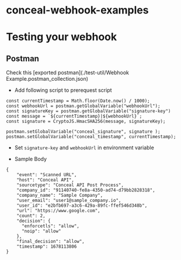 # conceal-webhook-examples



# Testing your webhook 

## Postman

Check this [exported postman](./test-util/Webhook Example.postman_collection.json)

* Add following script to prerequest script
```
const currentTimestamp = Math.floor(Date.now() / 1000);
const webhookUrl = postman.getGlobalVariable("webhookUrl");
const signatureKey = postman.getGlobalVariable("signature-key")
const message = `${currentTimestamp}|${webhookUrl}`;
const signature = CryptoJS.HmacSHA256(message, signatureKey);

postman.setGlobalVariable("conceal_signature", signature );
postman.setGlobalVariable("conceal_timestamp", currentTimestamp);
```
* Set `signature-key` and `webhookUrl` in environment variable

* Sample Body

```
{
    "event": "Scanned URL",
    "host": "Conceal API",
    "sourcetype": "Conceal API Post Process",
    "company_id": "91140740-fe8a-4350-ad74-d79bb2828318",
    "company_name": "Sample Company",
    "user_email": "user1@sample_company.io",
    "user_id": "e2bfb697-a3c6-429a-89fc-ffef546d348b",
    "url": "https://www.google.com",
    "count": 2,
    "decision": {
      "enforcetls": "allow",
      "noip": "allow"
    },
    "final_decision": "allow",
    "timestamp": 1678113806
}
```